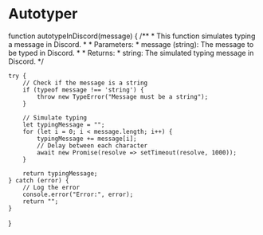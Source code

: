 # Autotyper
function autotypeInDiscord(message) {
    /**
     * This function simulates typing a message in Discord.
     * 
     * Parameters:
     * message (string): The message to be typed in Discord.
     * 
     * Returns:
     * string: The simulated typing message in Discord.
     */
    
    try {
        // Check if the message is a string
        if (typeof message !== 'string') {
            throw new TypeError("Message must be a string");
        }
        
        // Simulate typing
        let typingMessage = "";
        for (let i = 0; i < message.length; i++) {
            typingMessage += message[i];
            // Delay between each character
            await new Promise(resolve => setTimeout(resolve, 1000));
        }
        
        return typingMessage;
    } catch (error) {
        // Log the error
        console.error("Error:", error);
        return "";
    }
}
